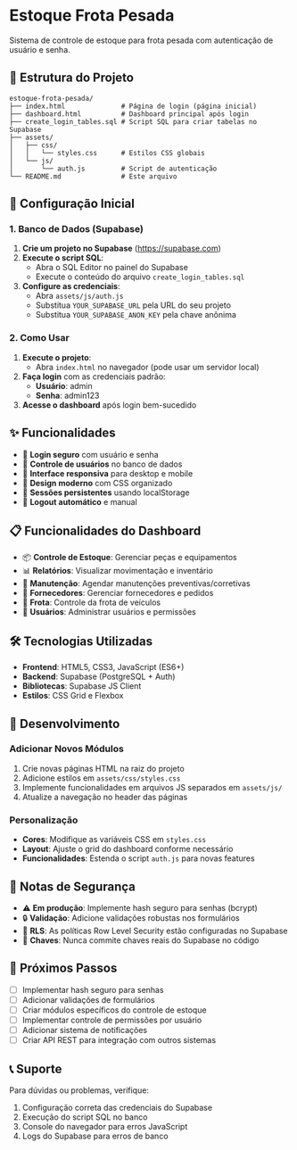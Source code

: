 # Estoque Frota Pesada

Sistema de controle de estoque para frota pesada com autenticação de usuário e senha.

## 📁 Estrutura do Projeto

```
estoque-frota-pesada/
├── index.html              # Página de login (página inicial)
├── dashboard.html          # Dashboard principal após login
├── create_login_tables.sql # Script SQL para criar tabelas no Supabase
├── assets/
│   ├── css/
│   │   └── styles.css      # Estilos CSS globais
│   └── js/
│       └── auth.js         # Script de autenticação
└── README.md               # Este arquivo
```

## 🚀 Configuração Inicial

### 1. Banco de Dados (Supabase)

1. **Crie um projeto no Supabase** (https://supabase.com)
2. **Execute o script SQL**:
   - Abra o SQL Editor no painel do Supabase
   - Execute o conteúdo do arquivo `create_login_tables.sql`
3. **Configure as credenciais**:
   - Abra `assets/js/auth.js`
   - Substitua `YOUR_SUPABASE_URL` pela URL do seu projeto
   - Substitua `YOUR_SUPABASE_ANON_KEY` pela chave anônima

### 2. Como Usar

1. **Execute o projeto**:
   - Abra `index.html` no navegador (pode usar um servidor local)
2. **Faça login** com as credenciais padrão:
   - **Usuário**: admin
   - **Senha**: admin123
3. **Acesse o dashboard** após login bem-sucedido

## ✨ Funcionalidades

- 🔐 **Login seguro** com usuário e senha
- 👤 **Controle de usuários** no banco de dados
- 📱 **Interface responsiva** para desktop e mobile
- 🎨 **Design moderno** com CSS organizado
- 🔄 **Sessões persistentes** usando localStorage
- 🚪 **Logout automático** e manual

## 📋 Funcionalidades do Dashboard

- 📦 **Controle de Estoque**: Gerenciar peças e equipamentos
- 📊 **Relatórios**: Visualizar movimentação e inventário
- 🔧 **Manutenção**: Agendar manutenções preventivas/corretivas
- 🏢 **Fornecedores**: Gerenciar fornecedores e pedidos
- 🚛 **Frota**: Controle da frota de veículos
- 👥 **Usuários**: Administrar usuários e permissões

## 🛠️ Tecnologias Utilizadas

- **Frontend**: HTML5, CSS3, JavaScript (ES6+)
- **Backend**: Supabase (PostgreSQL + Auth)
- **Bibliotecas**: Supabase JS Client
- **Estilos**: CSS Grid e Flexbox

## 🔧 Desenvolvimento

### Adicionar Novos Módulos

1. Crie novas páginas HTML na raiz do projeto
2. Adicione estilos em `assets/css/styles.css`
3. Implemente funcionalidades em arquivos JS separados em `assets/js/`
4. Atualize a navegação no header das páginas

### Personalização

- **Cores**: Modifique as variáveis CSS em `styles.css`
- **Layout**: Ajuste o grid do dashboard conforme necessário
- **Funcionalidades**: Estenda o script `auth.js` para novas features

## 📝 Notas de Segurança

- ⚠️ **Em produção**: Implemente hash seguro para senhas (bcrypt)
- 🔒 **Validação**: Adicione validações robustas nos formulários
- 🚫 **RLS**: As políticas Row Level Security estão configuradas no Supabase
- 🔐 **Chaves**: Nunca commite chaves reais do Supabase no código

## 🎯 Próximos Passos

- [ ] Implementar hash seguro para senhas
- [ ] Adicionar validações de formulários
- [ ] Criar módulos específicos do controle de estoque
- [ ] Implementar controle de permissões por usuário
- [ ] Adicionar sistema de notificações
- [ ] Criar API REST para integração com outros sistemas

## 📞 Suporte

Para dúvidas ou problemas, verifique:
1. Configuração correta das credenciais do Supabase
2. Execução do script SQL no banco
3. Console do navegador para erros JavaScript
4. Logs do Supabase para erros de banco
